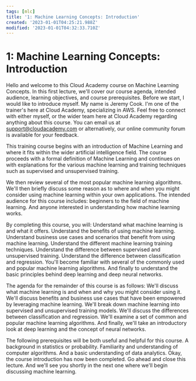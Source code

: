 ```yaml
---
tags: [mlc]
title: '1: Machine Learning Concepts: Introduction'
created: '2023-01-01T04:25:21.988Z'
modified: '2023-01-01T04:32:33.710Z'
---
```


# 1: Machine Learning Concepts: Introduction

Hello and welcome to this Cloud Academy course on Machine Learning Concepts. In this first lecture, we'll cover our course agenda, intended audience, learning objectives, and course prerequisites. Before we start, I would like to introduce myself. My name is Jeremy Cook. I'm one of the trainer's here at Cloud Academy, specializing in AWS. Feel free to connect with either myself, or the wider team here at Cloud Academy regarding anything about this course. You can email us at support@cloudacademy.com or alternatively, our online community forum is available for your feedback.

This training course begins with an introduction of Machine Learning and where it fits within the wider artificial intelligence field. The course proceeds with a formal definition of Machine Learning and continues on with explanations for the various machine learning and training techniques such as supervised and unsupervised training.

We then review several of the most popular machine learning algorithms. We'll then briefly discuss some reason as to where and when you might consider using machine learning within your own applications. The intended audience for this course includes: beginners to the field of machine learning. And anyone interested in understanding how machine learning works.

By completing this course, you will: Understand what machine learning is and what it offers. Understand the benefits of using machine learning. Understand business use cases and scenarios that benefit from using machine learning. Understand the different machine learning training techniques. Understand the difference between supervised and unsupervised training. Understand the difference between classification and regression. You'll become familiar with several of the commonly used and popular machine learning algorithms. And finally to understand the basic principles behind deep learning and deep neural networks.

The agenda for the remainder of this course is as follows: We'll discuss what machine learning is and when and why you might consider using it. We'll discuss benefits and business use cases that have been empowered by leveraging machine learning. We'll break down machine learning into supervised and unsupervised training models. We'll discuss the differences between classification and regression. We'll examine a set of common and popular machine learning algorithms. And finally, we'll take an introductory look at deep learning and the concept of neural networks.

The following prerequisites will be both useful and helpful for this course. A background in statistics or probability. Familiarity and understanding of computer algorithms. And a basic understanding of data analytics. Okay, the course introduction has now been completed. Go ahead and close this lecture. And we'll see you shortly in the next one where we'll begin discussing machine learning.
